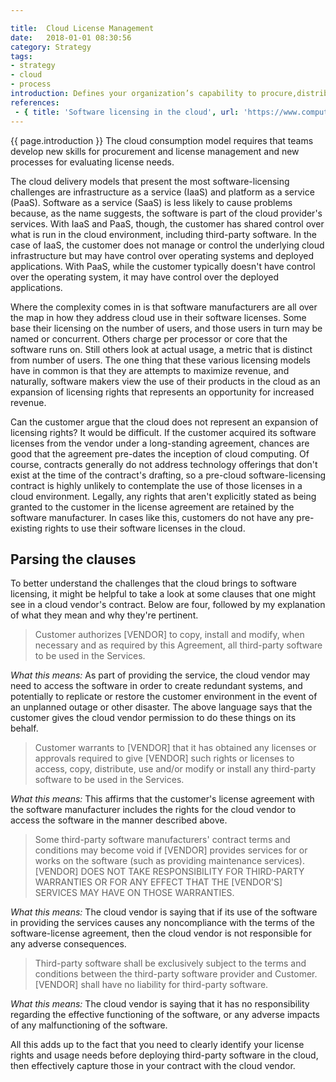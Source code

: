 ```yaml
---

title:  Cloud License Management
date:   2018-01-01 08:30:56
category: Strategy
tags:
- strategy
- cloud
- process
introduction: Defines your organization’s capability to procure,distribute, and manage the licenses needed for IT systems, services, and software. 
references:
 - { title: 'Software licensing in the cloud', url: 'https://www.computerworld.com/article/2496855/cloud-computing/software-licensing-in-the-cloud.html' }
---
```


{{ page.introduction }}
The cloud consumption model requires that teams develop new skills
for procurement and license management and new processes for evaluating
license needs.

The cloud delivery models that present the most software-licensing challenges are infrastructure as a service (IaaS) and platform as a service (PaaS). Software as a service (SaaS) is less likely to cause problems because, as the name suggests, the software is part of the cloud provider's services. With IaaS and PaaS, though, the customer has shared control over what is run in the cloud environment, including third-party software. In the case of IaaS, the customer does not manage or control the underlying cloud infrastructure but may have control over operating systems and deployed applications. With PaaS, while the customer typically doesn't have control over the operating system, it may have control over the deployed applications.

Where the complexity comes in is that software manufacturers are all over the map in how they address cloud use in their software licenses. Some base their licensing on the number of users, and those users in turn may be named or concurrent. Others charge per processor or core that the software runs on. Still others look at actual usage, a metric that is distinct from number of users. The one thing that these various licensing models have in common is that they are attempts to maximize revenue, and naturally, software makers view the use of their products in the cloud as an expansion of licensing rights that represents an opportunity for increased revenue.

Can the customer argue that the cloud does not represent an expansion of licensing rights? It would be difficult. If the customer acquired its software licenses from the vendor under a long-standing agreement, chances are good that the agreement pre-dates the inception of cloud computing. Of course, contracts generally do not address technology offerings that don't exist at the time of the contract's drafting, so a pre-cloud software-licensing contract is highly unlikely to contemplate the use of those licenses in a cloud environment. Legally, any rights that aren't explicitly stated as being granted to the customer in the license agreement are retained by the software manufacturer. In cases like this, customers do not have any pre-existing rights to use their software licenses in the cloud.

## Parsing the clauses
To better understand the challenges that the cloud brings to software licensing, it might be helpful to take a look at some clauses that one might see in a cloud vendor's contract. Below are four, followed by my explanation of what they mean and why they're pertinent.

> Customer authorizes [VENDOR] to copy, install and modify, when necessary and as required by this Agreement, all third-party software to be used in the Services.

*What this means:* As part of providing the service, the cloud vendor may need to access the software in order to create redundant systems, and potentially to replicate or restore the customer environment in the event of an unplanned outage or other disaster. The above language says that the customer gives the cloud vendor permission to do these things on its behalf.

> Customer warrants to [VENDOR] that it has obtained any licenses or approvals required to give [VENDOR] such rights or licenses to access, copy, distribute, use and/or modify or install any third-party software to be used in the Services.

*What this means:* This affirms that the customer's license agreement with the software manufacturer includes the rights for the cloud vendor to access the software in the manner described above.

> Some third-party software manufacturers' contract terms and conditions may become void if [VENDOR] provides services for or works on the software (such as providing maintenance services). [VENDOR] DOES NOT TAKE RESPONSIBILITY FOR THIRD-PARTY WARRANTIES OR FOR ANY EFFECT THAT THE [VENDOR'S] SERVICES MAY HAVE ON THOSE WARRANTIES.

*What this means:* The cloud vendor is saying that if its use of the software in providing the services causes any noncompliance with the terms of the software-license agreement, then the cloud vendor is not responsible for any adverse consequences.

> Third-party software shall be exclusively subject to the terms and conditions between the third-party software provider and Customer. [VENDOR] shall have no liability for third-party software.

*What this means:* The cloud vendor is saying that it has no responsibility regarding the effective functioning of the software, or any adverse impacts of any malfunctioning of the software.

All this adds up to the fact that you need to clearly identify your license rights and usage needs before deploying third-party software in the cloud, then effectively capture those in your contract with the cloud vendor.

